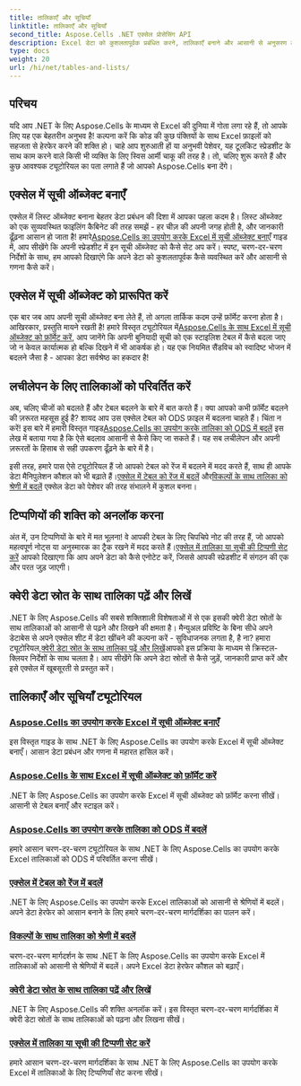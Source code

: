 ```yaml
---
title: तालिकाएँ और सूचियाँ
linktitle: तालिकाएँ और सूचियाँ
second_title: Aspose.Cells .NET एक्सेल प्रोसेसिंग API
description: Excel डेटा को कुशलतापूर्वक प्रबंधित करने, तालिकाएँ बनाने और आसानी से अनुसरण करने योग्य मार्गदर्शिकाओं के साथ अपने कौशल को बढ़ाने के लिए व्यापक Aspose.Cells for .NET ट्यूटोरियल का अन्वेषण करें।
type: docs
weight: 20
url: /hi/net/tables-and-lists/
---
```

## परिचय

यदि आप .NET के लिए Aspose.Cells के माध्यम से Excel की दुनिया में गोता लगा रहे हैं, तो आपके लिए यह एक बेहतरीन अनुभव है! कल्पना करें कि कोड की कुछ पंक्तियों के साथ Excel फ़ाइलों को सहजता से हेरफेर करने की शक्ति हो। चाहे आप शुरुआती हों या अनुभवी पेशेवर, यह टूलकिट स्प्रेडशीट के साथ काम करने वाले किसी भी व्यक्ति के लिए स्विस आर्मी चाकू की तरह है। तो, चलिए शुरू करते हैं और कुछ आवश्यक ट्यूटोरियल का पता लगाते हैं जो आपको Aspose.Cells बना देंगे।

## एक्सेल में सूची ऑब्जेक्ट बनाएँ
 एक्सेल में लिस्ट ऑब्जेक्ट बनाना बेहतर डेटा प्रबंधन की दिशा में आपका पहला कदम है। लिस्ट ऑब्जेक्ट को एक सुव्यवस्थित फाइलिंग कैबिनेट की तरह समझें - हर चीज़ की अपनी जगह होती है, और जानकारी ढूँढ़ना आसान हो जाता है! हमारे[Aspose.Cells का उपयोग करके Excel में सूची ऑब्जेक्ट बनाएँ](./creating-list-object/) गाइड में, आप सीखेंगे कि अपनी स्प्रेडशीट में इन सूची ऑब्जेक्ट को कैसे सेट अप करें। स्पष्ट, चरण-दर-चरण निर्देशों के साथ, हम आपको दिखाएंगे कि अपने डेटा को कुशलतापूर्वक कैसे व्यवस्थित करें और आसानी से गणना कैसे करें।

## एक्सेल में सूची ऑब्जेक्ट को प्रारूपित करें
एक बार जब आप अपनी सूची ऑब्जेक्ट बना लेते हैं, तो अगला तार्किक कदम उन्हें फ़ॉर्मेट करना होता है। आखिरकार, प्रस्तुति मायने रखती है! हमारे विस्तृत ट्यूटोरियल में[Aspose.Cells के साथ Excel में सूची ऑब्जेक्ट को फ़ॉर्मेट करें](./formatting-list-object/), आप जानेंगे कि अपनी बुनियादी सूची को एक स्टाइलिश टेबल में कैसे बदला जाए जो न केवल कार्यात्मक हो बल्कि दिखने में भी आकर्षक हो। यह एक नियमित सैंडविच को स्वादिष्ट भोजन में बदलने जैसा है - आपका डेटा सर्वश्रेष्ठ का हकदार है!

## लचीलेपन के लिए तालिकाओं को परिवर्तित करें
 अब, चलिए चीजों को बदलते हैं और टेबल बदलने के बारे में बात करते हैं। क्या आपको कभी फ़ॉर्मेट बदलने की ज़रूरत महसूस हुई है? शायद आप उस एक्सेल टेबल को ODS फ़ाइल में बदलना चाहते हैं। चिंता न करें! इस बारे में हमारी विस्तृत गाइड[Aspose.Cells का उपयोग करके तालिका को ODS में बदलें](./converting-table-to-ods/) इस लेख में बताया गया है कि ऐसे बदलाव आसानी से कैसे किए जा सकते हैं। यह सब लचीलेपन और अपनी ज़रूरतों के हिसाब से सही उपकरण ढूँढ़ने के बारे में है।

इसी तरह, हमारे पास ऐसे ट्यूटोरियल हैं जो आपको टेबल को रेंज में बदलने में मदद करते हैं, साथ ही आपके डेटा मैनिपुलेशन कौशल को भी बढ़ाते हैं।[एक्सेल में टेबल को रेंज में बदलें](./converting-table-to-range/) और[विकल्पों के साथ तालिका को श्रेणी में बदलें](./converting-table-to-range-with-options/) एक्सेल डेटा को पेशेवर की तरह संभालने में कुशल बनना।

## टिप्पणियों की शक्ति को अनलॉक करना
 अंत में, उन टिप्पणियों के बारे में मत भूलना! वे आपकी टेबल के लिए चिपचिपे नोट की तरह हैं, जो आपको महत्वपूर्ण नोट्स या अनुस्मारक का ट्रैक रखने में मदद करते हैं।[एक्सेल में तालिका या सूची की टिप्पणी सेट करें](./setting-comment-of-table-or-list/) आपको दिखाएगा कि आप अपने डेटा को कैसे एनोटेट करें, जिससे आपकी स्प्रेडशीट में संगठन की एक और परत जुड़ जाएगी। 

## क्वेरी डेटा स्रोत के साथ तालिका पढ़ें और लिखें
 .NET के लिए Aspose.Cells की सबसे शक्तिशाली विशेषताओं में से एक इसकी क्वेरी डेटा स्रोतों के साथ तालिकाओं को आसानी से पढ़ने और लिखने की क्षमता है। मैन्युअल प्रविष्टि के बिना सीधे अपने डेटाबेस से अपने एक्सेल शीट में डेटा खींचने की कल्पना करें - सुविधाजनक लगता है, है ना? हमारा ट्यूटोरियल,[क्वेरी डेटा स्रोत के साथ तालिका पढ़ें और लिखें](./reading-and-writing-table-with-query-data-source/)आपको इस प्रक्रिया के माध्यम से क्रिस्टल-क्लियर निर्देशों के साथ चलता है। आप सीखेंगे कि अपने डेटा स्रोतों से कैसे जुड़ें, जानकारी प्राप्त करें और इसे एक्सेल में खूबसूरती से प्रस्तुत करें।

## तालिकाएँ और सूचियाँ ट्यूटोरियल
### [Aspose.Cells का उपयोग करके Excel में सूची ऑब्जेक्ट बनाएँ](./creating-list-object/)
इस विस्तृत गाइड के साथ .NET के लिए Aspose.Cells का उपयोग करके Excel में सूची ऑब्जेक्ट बनाएँ। आसान डेटा प्रबंधन और गणना में महारत हासिल करें।
### [Aspose.Cells के साथ Excel में सूची ऑब्जेक्ट को फ़ॉर्मेट करें](./formatting-list-object/)
.NET के लिए Aspose.Cells का उपयोग करके Excel में सूची ऑब्जेक्ट को फ़ॉर्मेट करना सीखें। आसानी से टेबल बनाएँ और स्टाइल करें।
### [Aspose.Cells का उपयोग करके तालिका को ODS में बदलें](./converting-table-to-ods/)
हमारे आसान चरण-दर-चरण ट्यूटोरियल के साथ .NET के लिए Aspose.Cells का उपयोग करके Excel तालिकाओं को ODS में परिवर्तित करना सीखें।
### [एक्सेल में टेबल को रेंज में बदलें](./converting-table-to-range/)
.NET के लिए Aspose.Cells का उपयोग करके Excel तालिकाओं को आसानी से श्रेणियों में बदलें। अपने डेटा हेरफेर को आसान बनाने के लिए हमारे चरण-दर-चरण मार्गदर्शिका का पालन करें।
### [विकल्पों के साथ तालिका को श्रेणी में बदलें](./converting-table-to-range-with-options/)
चरण-दर-चरण मार्गदर्शन के साथ .NET के लिए Aspose.Cells का उपयोग करके Excel में तालिकाओं को आसानी से श्रेणियों में बदलें। अपने Excel डेटा हेरफेर कौशल को बढ़ाएँ।
### [क्वेरी डेटा स्रोत के साथ तालिका पढ़ें और लिखें](./reading-and-writing-table-with-query-data-source/)
.NET के लिए Aspose.Cells की शक्ति अनलॉक करें। इस विस्तृत चरण-दर-चरण मार्गदर्शिका में क्वेरी डेटा स्रोतों के साथ तालिकाओं को पढ़ना और लिखना सीखें।
### [एक्सेल में तालिका या सूची की टिप्पणी सेट करें](./setting-comment-of-table-or-list/)
हमारे आसान चरण-दर-चरण मार्गदर्शिका के साथ .NET के लिए Aspose.Cells का उपयोग करके Excel में तालिकाओं के लिए टिप्पणियाँ सेट करना सीखें।